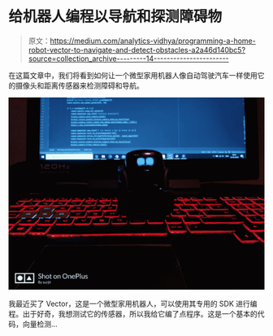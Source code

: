 # 给机器人编程以导航和探测障碍物

> 原文：<https://medium.com/analytics-vidhya/programming-a-home-robot-vector-to-navigate-and-detect-obstacles-a2a46d140bc5?source=collection_archive---------14----------------------->

在这篇文章中，我们将看到如何让一个微型家用机器人像自动驾驶汽车一样使用它的摄像头和距离传感器来检测障碍和导航。

![](img/96b9a1f45468ac5f391fe41bd2f2b235.png)

我最近买了 Vector，这是一个微型家用机器人，可以使用其专用的 SDK 进行编程。出于好奇，我想测试它的传感器，所以我给它编了点程序。这是一个基本的代码，向量检测…